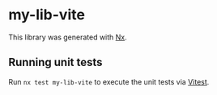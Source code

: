 # my-lib-vite

This library was generated with [Nx](https://nx.dev).

## Running unit tests

Run `nx test my-lib-vite` to execute the unit tests via [Vitest](https://vitest.dev/).
